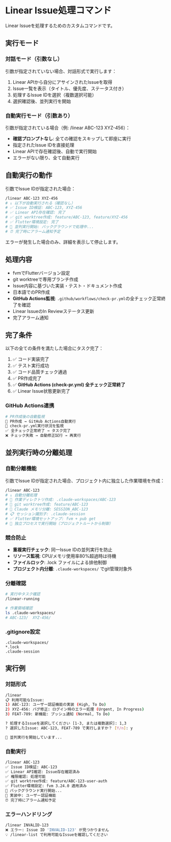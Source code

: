 # Linear Issue処理コマンド

Linear Issueを処理するためのカスタムコマンドです。

## 実行モード

### 対話モード（引数なし）

引数が指定されていない場合、対話形式で実行します：

1. Linear APIから自分にアサインされたIssueを取得
2. Issue一覧を表示（タイトル、優先度、ステータス付き）
3. 処理するIssue IDを選択（複数選択可能）
4. 選択確認後、並列実行を開始

### 自動実行モード（引数あり）

引数が指定されている場合（例: /linear ABC-123 XYZ-456）：

- **確認プロンプトなし**: 全ての確認をスキップして即座に実行
- 指定されたIssue IDを直接処理
- Linear APIで存在確認後、自動で実行開始
- エラーがない限り、全て自動実行

## 自動実行の動作

引数でIssue IDが指定された場合：

```bash
/linear ABC-123 XYZ-456
# ↓ 以下が自動実行される（確認なし）
# ✅ Issue ID検証: ABC-123, XYZ-456
# ✅ Linear API存在確認: 完了
# ✅ git worktree作成: feature/ABC-123, feature/XYZ-456
# ✅ Flutter環境設定: 完了
# 🚀 並列実行開始: バックグラウンドで処理中...
# ⏰ 完了時にアラーム通知予定
```

エラーが発生した場合のみ、詳細を表示して停止します。

## 処理内容

- fvmでFlutterバージョン設定
- git worktreeで専用ブランチ作成
- Issue内容に基づいた実装・テスト・ドキュメント作成
- 日本語でのPR作成
- **GitHub Actions監視**: `.github/workflows/check-pr.yml`の全チェック正常終了を確認
- Linear IssueのIn Reviewステータス更新
- 完了アラーム通知

## 完了条件

以下の全ての条件を満たした場合にタスク完了：

1. ✅ コード実装完了
2. ✅ テスト実行成功
3. ✅ コード品質チェック通過
4. ✅ PR作成完了
5. ✅ **GitHub Actions (check-pr.yml) 全チェック正常終了**
6. ✅ Linear Issue状態更新完了

### GitHub Actions連携

```bash
# PR作成後の自動監視
🔄 PR作成 → GitHub Actions自動実行
👀 check-pr.yml実行状況を監視
✅ 全チェック正常終了 → タスク完了
❌ チェック失敗 → 自動修正試行 → 再実行
```

## 並列実行時の分離処理

### 自動分離機能

引数でIssue IDが指定された場合、プロジェクト内に独立した作業環境を作成：

```bash
/linear ABC-123
# ↓ 自動分離処理
# 📁 作業ディレクトリ作成: .claude-workspaces/ABC-123
# 🔗 git worktree作成: feature/ABC-123
# 💾 Claude メモリ分離: SESSION_ABC-123
# 📋 セッション識別子: .claude-session
# ✅ Flutter環境セットアップ: fvm + pub get
# 🚀 独立プロセスで実行開始（プロジェクトルートから制御）
```

### 競合防止

- **重複実行チェック**: 同一Issue IDの並列実行を防止
- **リソース監視**: CPU/メモリ使用率80%超過時は待機
- **ファイルロック**: .lock ファイルによる排他制御
- **プロジェクト内分離**: `.claude-workspaces/` でgit管理対象外

### 分離確認

```bash
# 実行中タスク確認
/linear-running

# 作業領域確認
ls .claude-workspaces/
# ABC-123/  XYZ-456/
```

### .gitignore設定

```
.claude-workspaces/
*.lock
.claude-session
```

## 実行例

### 対話形式

```bash
/linear
📋 利用可能なIssue:
1) ABC-123: ユーザー認証機能の実装 (High, To Do)
2) XYZ-456: バグ修正: ログイン時のエラー処理 (Urgent, In Progress)
3) FEAT-789: 新機能: プッシュ通知 (Normal, To Do)

? 処理するIssueを選択してください [1-3, または複数選択]: 1,3
? 選択したIssue: ABC-123, FEAT-789 で実行しますか？ [Y/n]: y

🚀 並列実行を開始しています...
```

### 自動実行

```bash
/linear ABC-123
✅ Issue ID検証: ABC-123
✅ Linear API確認: Issue存在確認済み
✅ 権限確認: 処理可能
✅ git worktree作成: feature/ABC-123-user-auth
✅ Flutter環境設定: fvm 3.24.0 適用済み
🚀 バックグラウンド実行開始...
📝 実装中: ユーザー認証機能
⏰ 完了時にアラーム通知予定
```

### エラーハンドリング

```bash
/linear INVALID-123
❌ エラー: Issue ID 'INVALID-123' が見つかりません
💡 /linear-list で利用可能なIssueを確認してください
```
